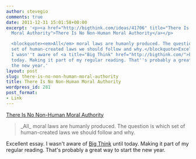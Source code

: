 ```yaml
---
author: stevegio
comments: true
date: 2011-12-31 15:01:58+00:00
excerpt: '<p><a href="http://bigthink.com/ideas/41706" title="There Is No Non-Human
  Moral Authority">There Is No Non-Human Moral Authority</a></p>

  <blockquote><em>All</em> moral laws are humanly produced. The question is which
  set of human-created laws we should follow and why.</blockquote>Excellent essay.
  I wasn''t aware of <a title="Big Think" href="http://bigthink.com/">Big Think</a> until
  today. Making it part of my regular reading. That''s probably a great way to start
  the new year.'
layout: post
slug: there-is-no-non-human-moral-authority
title: There Is No Non-Human Moral Authority
wordpress_id: 281
post_format:
- Link
---
```


[There Is No Non-Human Moral Authority](http://bigthink.com/ideas/41706)




<blockquote>_All_ moral laws are humanly produced. The question is which set of human-created laws we should follow and why.</blockquote>

Excellent essay. I wasn't aware of [Big Think](http://bigthink.com/) until today. Making it part of my regular reading. That's probably a great way to start the new year.
